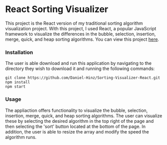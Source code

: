 # React Sorting Visualizer
This project is the React version of my traditional sorting algorithm visualization project. With this project, I used React, a popular JavaScript framework to visualize the differences in the bubble, selection, insertion, merge, quick, and heap sorting algorithms. You can view this project [here](https://daniel-hinz.github.io/Sorting-Visualizer/).

### Installation
The user is able download and run this application by navigating to the directory they wish to download it and running the following commands:
``` 
git clone https://github.com/Daniel-Hinz/Sorting-Visualizer-React.git
npm install
npm start
```

### Usage
The appliaction offers functionality to visualize the bubble, selection, insertion, merge, quick, and heap sorting algorithms. The user can visualize these by selecting the desired algorithm in the top right of the page and then selecting the 'sort' button located at the bottom of the page. In addition, the user is able to resize the array and modify the speed the algorithm runs.
